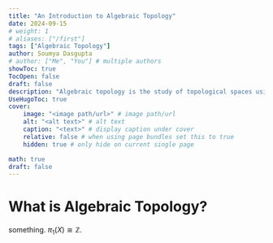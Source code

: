 ```yaml
---
title: "An Introduction to Algebraic Topology"
date: 2024-09-15
# weight: 1
# aliases: ["/first"]
tags: ["Algebraic Topology"]
author: Soumya Dasgupta
# author: ["Me", "You"] # multiple authors
showToc: true
TocOpen: false
draft: false
description: "Algebraic topology is the study of topological spaces using algebraic invariants, in this post I'll discuss the fundamental invariants such as homotopy groups, homology groups and cohomology groups."
UseHugoToc: true
cover:
    image: "<image path/url>" # image path/url
    alt: "<alt text>" # alt text
    caption: "<text>" # display caption under cover
    relative: false # when using page bundles set this to true
    hidden: true # only hide on current single page

math: true
draft: false
---
```


# What is Algebraic Topology? 

something. $\pi_1(X) \cong \mathbb{Z}$.